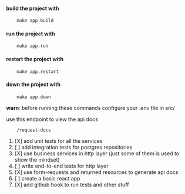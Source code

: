 #### build the project with
```
    make app.build
```

#### run the project with
```
    make app.run
```

#### restart the project with
```
    make app.restart
```

#### down the project with
```
    make app.down
```

**warn**: before running these commands configure your .env file in src/

use this endpoint to view the api docs
```
    /request-docs
```

1. [X] add unit tests for all the services
2. [ ] add integration tests for postgres repositories
3. [X] use business services in http layer (just some of them is used to show the mindset)
4. [ ] write end-to-end tests for http layer
5. [X] use form-requests and returned resources to generate api docs
6. [ ] create a basic react app
7. [X] add github hook to run tests and other stuff